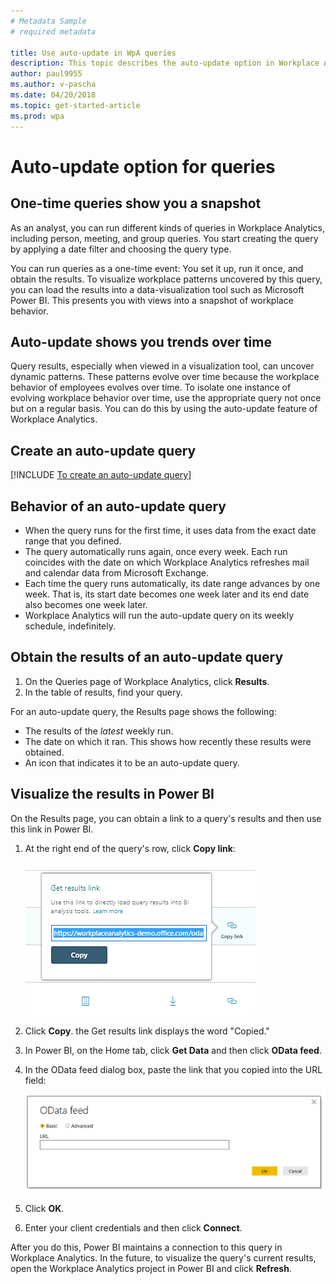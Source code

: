 ```yaml
---
# Metadata Sample
# required metadata

title: Use auto-update in WpA queries 
description: This topic describes the auto-update option in Workplace Analytics queries.     
author: paul9955
ms.author: v-pascha
ms.date: 04/20/2018
ms.topic: get-started-article
ms.prod: wpa
---
```


# Auto-update option for queries

## One-time queries show you a snapshot

As an analyst, you can run different kinds of queries in Workplace Analytics, including person, meeting, and group queries. You start creating the query by applying a date filter and choosing the query type.

You can run queries as a one-time event: You set it up, run it once, and obtain the results. To visualize workplace patterns uncovered by this query, you can load the results into a data-visualization tool such as Microsoft Power BI. This presents you with views into a snapshot of workplace behavior. 

## Auto-update shows you trends over time

Query results, especially when viewed in a visualization tool, can uncover dynamic patterns. These patterns evolve over time because the workplace behavior of employees evolves over time. To isolate one instance of evolving workplace behavior over time, use the appropriate query not once but on a regular basis. You can do this by using the auto-update feature of Workplace Analytics. 

## Create an auto-update query

[!INCLUDE [To create an auto-update query](../Includes/to-create-auto-update-query.md)]

## Behavior of an auto-update query

 * When the query runs for the first time, it uses data from the exact date range that you defined.
 * The query automatically runs again, once every week. Each run coincides with the date on which Workplace Analytics refreshes mail and calendar data from Microsoft Exchange. 
 * Each time the query runs automatically, its date range advances by one week. That is, its start date becomes one week later and its end date also becomes one week later.  
 * Workplace Analytics will run the auto-update query on its weekly schedule, indefinitely.

## Obtain the results of an auto-update query

1. On the Queries page of Workplace Analytics, click **Results**.  
2. In the table of results, find your query. 

For an auto-update query, the Results page shows the following: 

 * The results of the _latest_ weekly run.
 * The date on which it ran. This shows how recently these results were obtained. 
 * An icon that indicates it to be an auto-update query.

## Visualize the results in Power BI

On the Results page, you can obtain a link to a query's results and then use this link in Power BI. 

1. At the right end of the query's row, click **Copy link**:

   <img src="../Images/WpA/Tutorials/Get-results-link.png" alt="Copy a query's results link">

2. Click **Copy**. the Get results link displays the word "Copied." 
3. In Power BI, on the Home tab, click **Get Data** and then click **OData feed**.
4. In the OData feed dialog box, paste the link that you copied into the URL field:

   <img src="../Images/WpA/Tutorials/OData-feed.png" alt="OData feed in Power BI">

5. Click **OK**.
6. Enter your client credentials and then click **Connect**. 

After you do this, Power BI maintains a connection to this query in Workplace Analytics. In the future, to visualize the query's current results, open the Workplace Analytics project in Power BI and click **Refresh**. 
